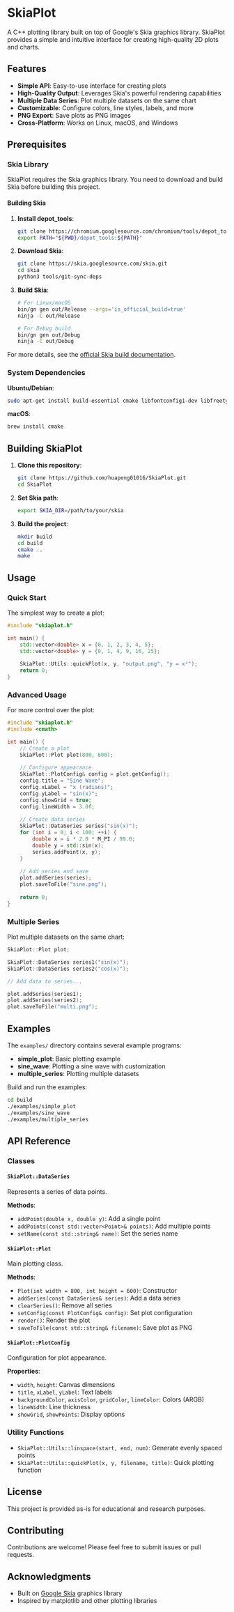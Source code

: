 # SkiaPlot

A C++ plotting library built on top of Google's Skia graphics library. SkiaPlot provides a simple and intuitive interface for creating high-quality 2D plots and charts.

## Features

- **Simple API**: Easy-to-use interface for creating plots
- **High-Quality Output**: Leverages Skia's powerful rendering capabilities
- **Multiple Data Series**: Plot multiple datasets on the same chart
- **Customizable**: Configure colors, line styles, labels, and more
- **PNG Export**: Save plots as PNG images
- **Cross-Platform**: Works on Linux, macOS, and Windows

## Prerequisites

### Skia Library

SkiaPlot requires the Skia graphics library. You need to download and build Skia before building this project.

#### Building Skia

1. **Install depot_tools**:
   ```bash
   git clone https://chromium.googlesource.com/chromium/tools/depot_tools.git
   export PATH="${PWD}/depot_tools:${PATH}"
   ```

2. **Download Skia**:
   ```bash
   git clone https://skia.googlesource.com/skia.git
   cd skia
   python3 tools/git-sync-deps
   ```

3. **Build Skia**:
   ```bash
   # For Linux/macOS
   bin/gn gen out/Release --args='is_official_build=true'
   ninja -C out/Release
   
   # For Debug build
   bin/gn gen out/Debug
   ninja -C out/Debug
   ```

For more details, see the [official Skia build documentation](https://skia.org/docs/user/build/).

### System Dependencies

**Ubuntu/Debian**:
```bash
sudo apt-get install build-essential cmake libfontconfig1-dev libfreetype6-dev libgl1-mesa-dev
```

**macOS**:
```bash
brew install cmake
```

## Building SkiaPlot

1. **Clone this repository**:
   ```bash
   git clone https://github.com/huapeng01016/SkiaPlot.git
   cd SkiaPlot
   ```

2. **Set Skia path**:
   ```bash
   export SKIA_DIR=/path/to/your/skia
   ```

3. **Build the project**:
   ```bash
   mkdir build
   cd build
   cmake ..
   make
   ```

## Usage

### Quick Start

The simplest way to create a plot:

```cpp
#include "skiaplot.h"

int main() {
    std::vector<double> x = {0, 1, 2, 3, 4, 5};
    std::vector<double> y = {0, 1, 4, 9, 16, 25};
    
    SkiaPlot::Utils::quickPlot(x, y, "output.png", "y = x²");
    return 0;
}
```

### Advanced Usage

For more control over the plot:

```cpp
#include "skiaplot.h"
#include <cmath>

int main() {
    // Create a plot
    SkiaPlot::Plot plot(800, 600);
    
    // Configure appearance
    SkiaPlot::PlotConfig& config = plot.getConfig();
    config.title = "Sine Wave";
    config.xLabel = "x (radians)";
    config.yLabel = "sin(x)";
    config.showGrid = true;
    config.lineWidth = 3.0f;
    
    // Create data series
    SkiaPlot::DataSeries series("sin(x)");
    for (int i = 0; i < 100; ++i) {
        double x = i * 2.0 * M_PI / 99.0;
        double y = std::sin(x);
        series.addPoint(x, y);
    }
    
    // Add series and save
    plot.addSeries(series);
    plot.saveToFile("sine.png");
    
    return 0;
}
```

### Multiple Series

Plot multiple datasets on the same chart:

```cpp
SkiaPlot::Plot plot;

SkiaPlot::DataSeries series1("sin(x)");
SkiaPlot::DataSeries series2("cos(x)");

// Add data to series...

plot.addSeries(series1);
plot.addSeries(series2);
plot.saveToFile("multi.png");
```

## Examples

The `examples/` directory contains several example programs:

- **simple_plot**: Basic plotting example
- **sine_wave**: Plotting a sine wave with customization
- **multiple_series**: Plotting multiple datasets

Build and run the examples:

```bash
cd build
./examples/simple_plot
./examples/sine_wave
./examples/multiple_series
```

## API Reference

### Classes

#### `SkiaPlot::DataSeries`

Represents a series of data points.

**Methods**:
- `addPoint(double x, double y)`: Add a single point
- `addPoints(const std::vector<Point>& points)`: Add multiple points
- `setName(const std::string& name)`: Set the series name

#### `SkiaPlot::Plot`

Main plotting class.

**Methods**:
- `Plot(int width = 800, int height = 600)`: Constructor
- `addSeries(const DataSeries& series)`: Add a data series
- `clearSeries()`: Remove all series
- `setConfig(const PlotConfig& config)`: Set plot configuration
- `render()`: Render the plot
- `saveToFile(const std::string& filename)`: Save plot as PNG

#### `SkiaPlot::PlotConfig`

Configuration for plot appearance.

**Properties**:
- `width`, `height`: Canvas dimensions
- `title`, `xLabel`, `yLabel`: Text labels
- `backgroundColor`, `axisColor`, `gridColor`, `lineColor`: Colors (ARGB)
- `lineWidth`: Line thickness
- `showGrid`, `showPoints`: Display options

### Utility Functions

- `SkiaPlot::Utils::linspace(start, end, num)`: Generate evenly spaced points
- `SkiaPlot::Utils::quickPlot(x, y, filename, title)`: Quick plotting function

## License

This project is provided as-is for educational and research purposes.

## Contributing

Contributions are welcome! Please feel free to submit issues or pull requests.

## Acknowledgments

- Built on [Google Skia](https://skia.org/) graphics library
- Inspired by matplotlib and other plotting libraries
